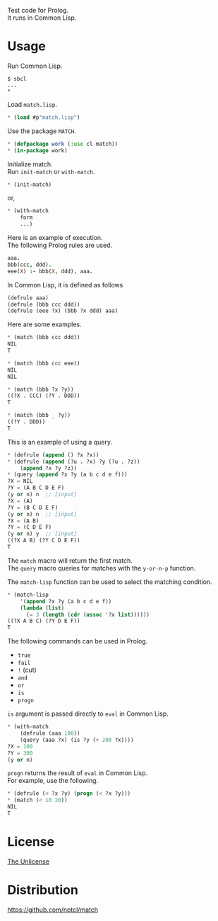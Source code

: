Test code for Prolog.  
It runs in Common Lisp.

# Usage

Run Common Lisp.

```
$ sbcl
...
*
```

Load `match.lisp`.

```lisp
* (load #p"match.lisp")
```

Use the package `MATCH`.

```lisp
* (defpackage work (:use cl match))
* (in-package work)
```

Initialize match.  
Run `init-match` or `with-match`.

```lisp
* (init-match)
```

or,

```lisp
* (with-match
    form
    ...)
```

Here is an example of execution.  
The following Prolog rules are used.


```prolog
aaa.
bbb(ccc, ddd).
eee(X) :- bbb(X, ddd), aaa.
```

In Common Lisp, it is defined as follows

```lisp
(defrule aaa)
(defrule (bbb ccc ddd))
(defrule (eee ?x) (bbb ?x ddd) aaa)
```

Here are some examples.

```lisp
* (match (bbb ccc ddd))
NIL
T

* (match (bbb ccc eee))
NIL
NIL

* (match (bbb ?x ?y))
((?X . CCC) (?Y . DDD))
T

* (match (bbb _ ?y))
((?Y . DDD))
T
```

This is an example of using a query.

```lisp
* (defrule (append () ?x ?x))
* (defrule (append (?u . ?x) ?y (?u . ?z))
    (append ?x ?y ?z))
* (query (append ?x ?y (a b c d e f)))
?X = NIL
?Y = (A B C D E F)
(y or n) n  ;; [input]
?X = (A)
?Y = (B C D E F)
(y or n) n  ;; [input]
?X = (A B)
?Y = (C D E F)
(y or n) y  ;; [input]
((?X A B) (?Y C D E F))
T
```

The `match` macro will return the first match.  
The `query` macro queries for matches with the `y-or-n-p` function.

The `match-lisp` function can be used to select the matching condition.

```lisp
* (match-lisp
    '(append ?x ?y (a b c d e f))
    (lambda (list)
      (= 3 (length (cdr (assoc '?x list))))))
((?X A B C) (?Y D E F))
T
```

The following commands can be used in Prolog.

- `true`
- `fail`
- `!`  (cut)
- `and`
- `or`
- `is`
- `progn`

`is` argument is passed directly to `eval` in Common Lisp.  

```lisp
* (with-match
    (defrule (aaa 100))
    (query (aaa ?x) (is ?y (+ 200 ?x))))
?X = 100
?Y = 300
(y or n)
```

`progn` returns the result of `eval` in Common Lisp.  
For example, use the following.

```lisp
* (defrule (< ?x ?y) (progn (< ?x ?y)))
* (match (< 10 20))
NIL
T

```
# License

[The Unlicense](LICENSE)


# Distribution

https://github.com/nptcl/match
